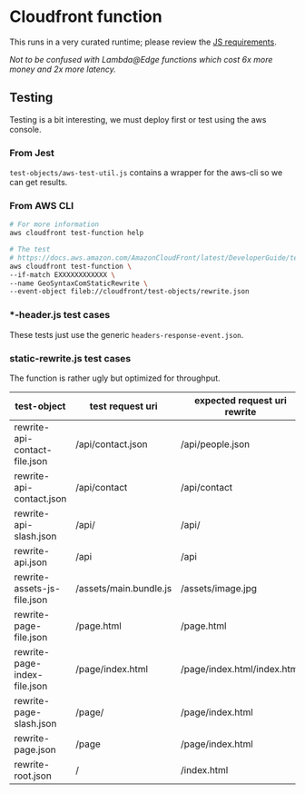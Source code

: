 # Cloudfront function

This runs in a very curated runtime; please review the [JS requirements](https://docs.aws.amazon.com/AmazonCloudFront/latest/DeveloperGuide/functions-javascript-runtime-20.html).

*Not to be confused with Lambda@Edge functions which cost 6x more money and 2x more latency.*

## Testing

Testing is a bit interesting, we must deploy first or test using the aws console.

### From Jest

`test-objects/aws-test-util.js` contains a wrapper for the aws-cli so we can get results.

### From AWS CLI
```sh
# For more information
aws cloudfront test-function help

# The test
# https://docs.aws.amazon.com/AmazonCloudFront/latest/DeveloperGuide/test-function.html
aws cloudfront test-function \
--if-match EXXXXXXXXXXXX \
--name GeoSyntaxComStaticRewrite \
--event-object fileb://cloudfront/test-objects/rewrite.json
```

### *-header.js test cases

These tests just use the generic `headers-response-event.json`.

### static-rewrite.js test cases

The function is rather ugly but optimized for throughput.

| test-object                   | test request uri       | expected request uri rewrite
|-------------------------------|------------------------|-----------------------------
| rewrite-api-contact-file.json | /api/contact.json      | /api/people.json
| rewrite-api-contact.json      | /api/contact           | /api/contact
| rewrite-api-slash.json        | /api/                  | /api/
| rewrite-api.json              | /api                   | /api
| rewrite-assets-js-file.json   | /assets/main.bundle.js | /assets/image.jpg
| rewrite-page-file.json        | /page.html             | /page.html
| rewrite-page-index-file.json  | /page/index.html       | /page/index.html/index.html
| rewrite-page-slash.json       | /page/                 | /page/index.html
| rewrite-page.json             | /page                  | /page/index.html
| rewrite-root.json             | /                      | /index.html
